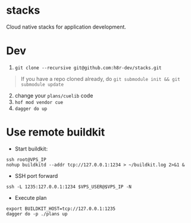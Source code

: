 # stacks

Cloud native stacks for application development.

# Dev

1. `git clone --recursive git@github.com:h8r-dev/stacks.git`
  > If you have a repo cloned already, do `git submodule init && git submodule update`
2. change your `plans/cuelib` code
3. `hof mod vendor cue`
4. `dagger do up`

# Use remote buildkit

- Start buildkit:
```
ssh root@VPS_IP
nohup buildkitd --addr tcp://127.0.0.1:1234 > ~/buildkit.log 2>&1 &
```
- SSH port forward
```
ssh -L 1235:127.0.0.1:1234 $VPS_USER@$VPS_IP -N
```

- Execute plan
```
export BUILDKIT_HOST=tcp://127.0.0.1:1235
dagger do -p ./plans up
```